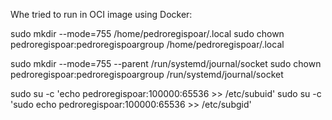 

Whe tried to run in OCI image using Docker:

sudo mkdir --mode=755 /home/pedroregispoar/.local
sudo chown pedroregispoar:pedroregispoargroup /home/pedroregispoar/.local


sudo mkdir --mode=755 --parent /run/systemd/journal/socket
sudo chown pedroregispoar:pedroregispoargroup /run/systemd/journal/socket


sudo su -c 'echo pedroregispoar:100000:65536 >> /etc/subuid'
sudo su -c 'sudo echo pedroregispoar:100000:65536 >> /etc/subgid'
